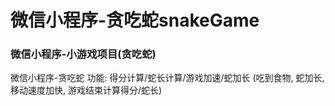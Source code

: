 # 微信小程序-贪吃蛇snakeGame
### 微信小程序-小游戏项目(贪吃蛇)
微信小程序-贪吃蛇   功能: 得分计算/蛇长计算/游戏加速/蛇加长 (吃到食物, 蛇加长, 移动速度加快, 游戏结束计算得分/蛇长)
